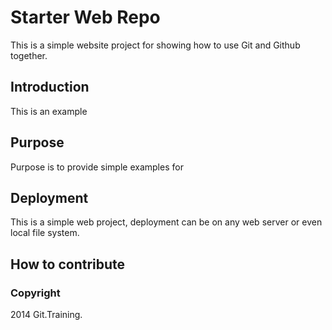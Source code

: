 # Starter Web Repo

This is a simple website project for 
showing how to use Git and Github together.

## Introduction

This is an example 

## Purpose

Purpose is to provide simple examples for

## Deployment

This is a simple web project, deployment can be on any web server or even local
file system.

## How to contribute

### Copyright

2014 Git.Training.